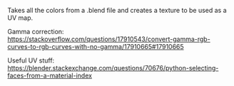 Takes all the colors from a .blend file and creates a texture to be used as a UV map. <br>

Gamma correction: <br>
https://stackoverflow.com/questions/17910543/convert-gamma-rgb-curves-to-rgb-curves-with-no-gamma/17910665#17910665 <br>

Useful UV stuff: <br>
https://blender.stackexchange.com/questions/70676/python-selecting-faces-from-a-material-index <br>
